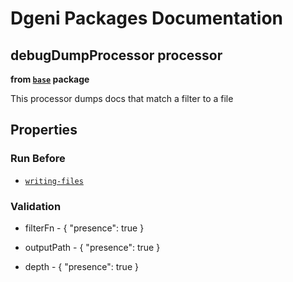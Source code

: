 # Dgeni Packages Documentation


## debugDumpProcessor processor 
**from <a href="../../base.md"><code>base</code></a> package**

This processor dumps docs that match a filter to a file

## Properties




### Run Before


* <a href="writing-files.md"><code>writing-files</code></a>




### Validation


* filterFn - {
  "presence": true
}

* outputPath - {
  "presence": true
}

* depth - {
  "presence": true
}


